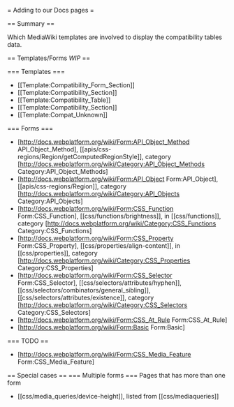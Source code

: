 = Adding to our Docs pages =

== Summary ==

Which MediaWiki templates are involved to display the compatibility tables data.

== Templates/Forms *WIP* ==

=== Templates ===
* [[Template:Compatibility_Form_Section]]  
* [[Template:Compatibility_Section]]
* [[Template:Compatibility_Table]]
* [[Template:Compatibility_Section]]
* [[Template:Compat_Unknown]]

=== Forms ===
* [http://docs.webplatform.org/wiki/Form:API_Object_Method API_Object_Method], [[apis/css-regions/Region/getComputedRegionStyle]], category [http://docs.webplatform.org/wiki/Category:API_Object_Methods Category:API_Object_Methods]
* [http://docs.webplatform.org/wiki/Form:API_Object Form:API_Object], [[apis/css-regions/Region]], category [http://docs.webplatform.org/wiki/Category:API_Objects Category:API_Objects]
* [http://docs.webplatform.org/wiki/Form:CSS_Function Form:CSS_Function], [[css/functions/brightness]], in [[css/functions]], category [http://docs.webplatform.org/wiki/Category:CSS_Functions Category:CSS_Functions]
* [http://docs.webplatform.org/wiki/Form:CSS_Property Form:CSS_Property], [[css/properties/align-content]], in [[css/properties]], category [http://docs.webplatform.org/wiki/Category:CSS_Properties Category:CSS_Properties]
* [http://docs.webplatform.org/wiki/Form:CSS_Selector Form:CSS_Selector], [[css/selectors/attributes/hyphen]], [[css/selectors/combinators/general_sibling]], [[css/selectors/attributes/existence]], category [http://docs.webplatform.org/wiki/Category:CSS_Selectors Category:CSS_Selectors]
* [http://docs.webplatform.org/wiki/Form:CSS_At_Rule Form:CSS_At_Rule]
* [http://docs.webplatform.org/wiki/Form:Basic Form:Basic]


=== TODO ==
* [http://docs.webplatform.org/wiki/Form:CSS_Media_Feature Form:CSS_Media_Feature]

== Special cases ==
=== Multiple forms ===
Pages that has more than one form
* [[css/media_queries/device-height]], listed from [[css/mediaqueries]]